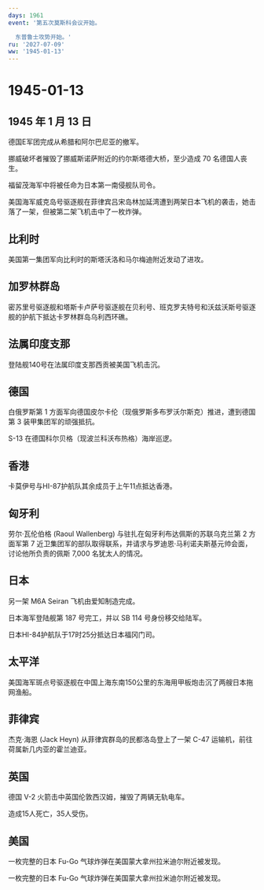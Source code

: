 ```yaml
---
days: 1961
event: '第五次莫斯科会议开始。

  东普鲁士攻势开始。'
ru: '2027-07-09'
ww: '1945-01-13'
---
```


# 1945-01-13

## 1945 年 1 月 13 日

德国E军团完成从希腊和阿尔巴尼亚的撤军。

挪威破坏者摧毁了挪威斯诺萨附近的约尔斯塔德大桥，至少造成 70
名德国人丧生。

福留茂海军中将被任命为日本第一南侵舰队司令。

美国海军威克岛号驱逐舰在菲律宾吕宋岛林加延湾遭到两架日本飞机的袭击，她击落了一架，但被第二架飞机击中了一枚炸弹。

## 比利时

美国第一集团军向比利时的斯塔沃洛和马尔梅迪附近发动了进攻。

## 加罗林群岛

密苏里号驱逐舰和塔斯卡卢萨号驱逐舰在贝利号、班克罗夫特号和沃兹沃斯号驱逐舰的护航下抵达卡罗林群岛乌利西环礁。

## 法属印度支那

登陆舰140号在法属印度支那西贡被美国飞机击沉。

## 德国

白俄罗斯第 1
方面军向德国皮尔卡伦（现俄罗斯多布罗沃尔斯克）推进，遭到德国第 3
装甲集团军的顽强抵抗。

S-13 在德国科尔贝格（现波兰科沃布热格）海岸巡逻。

## 香港

卡莫伊号与HI-87护航队其余成员于上午11点抵达香港。

## 匈牙利

劳尔·瓦伦伯格 (Raoul Wallenberg) 与驻扎在匈牙利布达佩斯的苏联乌克兰第 2
方面军第 7
近卫集团军的部队取得联系，并请求与罗迪恩·马利诺夫斯基元帅会面，讨论他所负责的佩斯
7,000 名犹太人的情况。

## 日本

另一架 M6A Seiran 飞机由爱知制造完成。

日本海军登陆舰第 187 号完工，并以 SB 114 号身份移交给陆军。

日本HI-84护航队于17时25分抵达日本福冈门司。

## 太平洋

美国海军斑点号驱逐舰在中国上海东南150公里的东海用甲板炮击沉了两艘日本拖网渔船。

## 菲律宾

杰克·海恩 (Jack Heyn) 从菲律宾群岛的民都洛岛登上了一架 C-47
运输机，前往荷属新几内亚的霍兰迪亚。

## 英国

德国 V-2 火箭击中英国伦敦西汉姆，摧毁了两辆无轨电车。

造成15人死亡，35人受伤。

## 美国

一枚完整的日本 Fu-Go 气球炸弹在美国蒙大拿州拉米迪尔附近被发现。

一枚完整的日本 Fu-Go 气球炸弹在美国蒙大拿州拉米迪尔附近被发现。